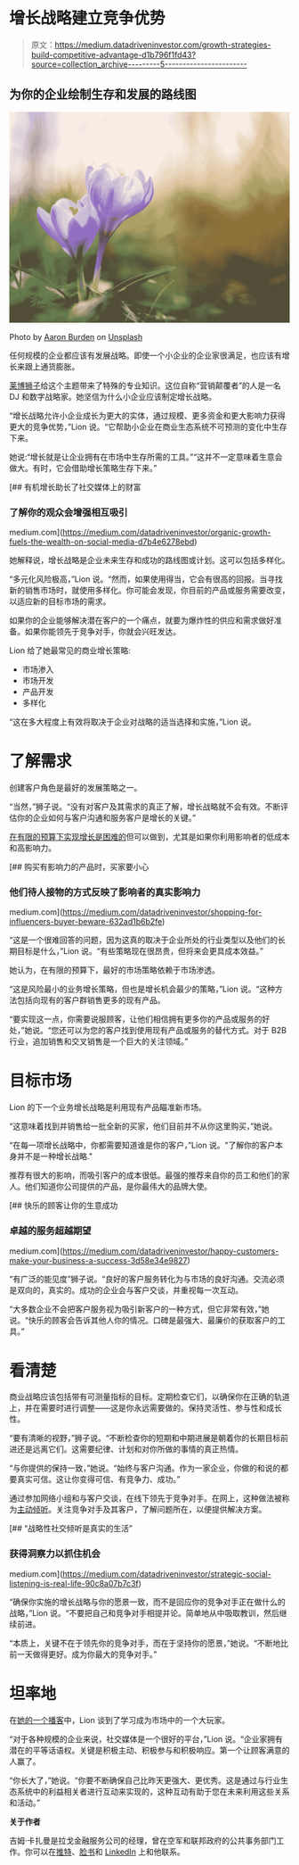 # 增长战略建立竞争优势

> 原文：<https://medium.datadriveninvestor.com/growth-strategies-build-competitive-advantage-d1b796f1fd43?source=collection_archive---------5----------------------->

## 为你的企业绘制生存和发展的路线图

![](img/71183daf1bada5be312323c88f04e277.png)

Photo by [Aaron Burden](https://unsplash.com/@aaronburden?utm_source=medium&utm_medium=referral) on [Unsplash](https://unsplash.com?utm_source=medium&utm_medium=referral)

任何规模的企业都应该有发展战略。即使一个小企业的企业家很满足，也应该有增长来跟上通货膨胀。

[莱博狮子](https://twitter.com/LeboLion_SA)给这个主题带来了特殊的专业知识。这位自称“营销颠覆者”的人是一名 DJ 和数字战略家。她坚信为什么小企业应该制定增长战略。

“增长战略允许小企业成长为更大的实体，通过规模、更多资金和更大影响力获得更大的竞争优势，”Lion 说。“它帮助小企业在商业生态系统不可预测的变化中生存下来。

她说:“增长就是让企业拥有在市场中生存所需的工具。”“这并不一定意味着生意会做大。有时，它会借助增长策略生存下来。”

[](https://medium.com/datadriveninvestor/organic-growth-fuels-the-wealth-on-social-media-d7b4e6278ebd) [## 有机增长助长了社交媒体上的财富

### 了解你的观众会增强相互吸引

medium.com](https://medium.com/datadriveninvestor/organic-growth-fuels-the-wealth-on-social-media-d7b4e6278ebd) 

她解释说，增长战略是企业未来生存和成功的路线图或计划。这可以包括多样化。

“多元化风险极高，”Lion 说。“然而，如果使用得当，它会有很高的回报。当寻找新的销售市场时，就使用多样化。你可能会发现，你目前的产品或服务需要改变，以适应新的目标市场的需求。

如果你的企业能够解决潜在客户的一个痛点，就要为爆炸性的供应和需求做好准备。如果你能领先于竞争对手，你就会兴旺发达。

Lion 给了她最常见的商业增长策略:

*   市场渗入
*   市场开发
*   产品开发
*   多样化

“这在多大程度上有效将取决于企业对战略的适当选择和实施，”Lion 说。

# 了解需求

创建客户角色是最好的发展策略之一。

“当然，”狮子说。“没有对客户及其需求的真正了解，增长战略就不会有效。不断评估你的企业如何与客户沟通和服务客户是增长的关键。”

[在有限的预算下实现增长是困难的](https://blog.markgrowth.com/get-your-2-cents-worth-marketing-on-a-budget-801786370414)但可以做到，尤其是如果你利用影响者的低成本和高影响力。

[](https://medium.com/datadriveninvestor/shopping-for-influencers-buyer-beware-632ad1b6b2fe) [## 购买有影响力的产品时，买家要小心

### 他们待人接物的方式反映了影响者的真实影响力

medium.com](https://medium.com/datadriveninvestor/shopping-for-influencers-buyer-beware-632ad1b6b2fe) 

“这是一个很难回答的问题，因为这真的取决于企业所处的行业类型以及他们的长期目标是什么，”Lion 说。“有些策略现在很昂贵，但将来会更具成本效益。”

她认为，在有限的预算下，最好的市场策略依赖于市场渗透。

“这是风险最小的业务增长策略，但也是增长机会最少的策略，”Lion 说。“这种方法包括向现有的客户群销售更多的现有产品。

“要实现这一点，你需要说服顾客，让他们相信拥有更多你的产品或服务的好处，”她说。“您还可以为您的客户找到使用现有产品或服务的替代方式。对于 B2B 行业，追加销售和交叉销售是一个巨大的关注领域。”

# 目标市场

Lion 的下一个业务增长战略是利用现有产品瞄准新市场。

“这意味着找到并销售给一批全新的买家，他们目前并不从你这里购买，”她说。

“在每一项增长战略中，你都需要知道谁是你的客户，”Lion 说。"了解你的客户本身并不是一种增长战略."

推荐有很大的影响，而吸引客户的成本很低。最强的推荐来自你的员工和他们的家人。他们知道你公司提供的产品，是你最伟大的品牌大使。

[](https://medium.com/datadriveninvestor/happy-customers-make-your-business-a-success-3d58e34e9827) [## 快乐的顾客让你的生意成功

### 卓越的服务超越期望

medium.com](https://medium.com/datadriveninvestor/happy-customers-make-your-business-a-success-3d58e34e9827) 

“有广泛的能见度”狮子说。“良好的客户服务转化为与市场的良好沟通。交流必须是双向的，真实的。成功的企业会与客户交谈，并重视每一次互动。

“大多数企业不会把客户服务视为吸引新客户的一种方式，但它非常有效，”她说。“快乐的顾客会告诉其他人你的情况。口碑是最强大、最廉价的获取客户的工具。”

# 看清楚

商业战略应该包括带有可测量指标的目标。定期检查它们，以确保你在正确的轨道上，并在需要时进行调整——这是你永远需要做的。保持灵活性、参与性和成长性。

“要有清晰的视野，”狮子说。“不断检查你的短期和中期进展是朝着你的长期目标前进还是远离它们。这需要纪律、计划和对你所做的事情的真正热情。

“与你提供的保持一致，”她说。“始终与客户沟通。作为一家企业，你做的和说的都要真实可信。这让你变得可信、有竞争力、成功。”

通过参加网络小组和与客户交谈，在线下领先于竞争对手。在网上，这种做法被称为[主动倾听](https://medium.com/@JKatzaman/strategic-social-listening-is-real-life-90c8a07b7c3f)。关注竞争对手及其客户，了解问题所在，以便提供解决方案。

[](https://medium.com/datadriveninvestor/strategic-social-listening-is-real-life-90c8a07b7c3f) [## “战略性社交倾听是真实的生活”

### 获得洞察力以抓住机会

medium.com](https://medium.com/datadriveninvestor/strategic-social-listening-is-real-life-90c8a07b7c3f) 

“确保你实施的增长战略与你的愿景一致，而不是回应你的竞争对手正在做什么的战略，”Lion 说。“不要把自己和竞争对手相提并论。简单地从中吸取教训，然后继续前进。

“本质上，关键不在于领先你的竞争对手，而在于坚持你的愿景，”她说。“不断地比前一天做得更好。成为你最大的竞争对手。”

# 坦率地

在[她的一个播客](https://soundcloud.com/lessonswithlion/legacy-growth-strategies-for-small-businesses)中，Lion 谈到了学习成为市场中的一个大玩家。

“对于各种规模的企业来说，社交媒体是一个很好的平台，”Lion 说。“企业家拥有潜在的平等话语权。关键是积极主动、积极参与和积极响应。第一个让顾客满意的人赢了。

“你长大了，”她说。“你要不断确保自己比昨天更强大、更优秀。这是通过与行业生态系统中的利益相关者进行互动来实现的，这种互动有助于您在未来利用这些关系和活动。”

**关于作者**

吉姆·卡扎曼是拉戈金融服务公司的经理，曾在空军和联邦政府的公共事务部门工作。你可以在[推特](https://twitter.com/JKatzaman)、[脸书](https://www.facebook.com/jim.katzaman)和 [LinkedIn](https://www.linkedin.com/in/jim-katzaman-33641b21/) 上和他联系。